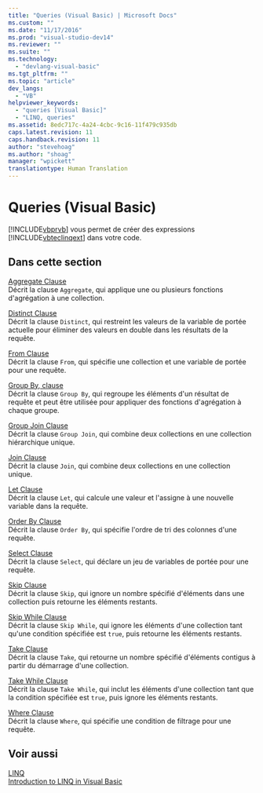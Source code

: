 ```yaml
---
title: "Queries (Visual Basic) | Microsoft Docs"
ms.custom: ""
ms.date: "11/17/2016"
ms.prod: "visual-studio-dev14"
ms.reviewer: ""
ms.suite: ""
ms.technology: 
  - "devlang-visual-basic"
ms.tgt_pltfrm: ""
ms.topic: "article"
dev_langs: 
  - "VB"
helpviewer_keywords: 
  - "queries [Visual Basic]"
  - "LINQ, queries"
ms.assetid: 8edc717c-4a24-4cbc-9c16-11f479c935db
caps.latest.revision: 11
caps.handback.revision: 11
author: "stevehoag"
ms.author: "shoag"
manager: "wpickett"
translationtype: Human Translation
---
```

# Queries (Visual Basic)
[!INCLUDE[vbprvb](../../../csharp/programming-guide/concepts/linq/includes/vbprvb_md.md)] vous permet de créer des expressions [!INCLUDE[vbteclinqext](../../../csharp/getting-started/includes/vbteclinqext_md.md)] dans votre code.  
  
## Dans cette section  
 [Aggregate Clause](../../../visual-basic/language-reference/queries/aggregate-clause.md)  
 Décrit la clause `Aggregate`, qui applique une ou plusieurs fonctions d'agrégation à une collection.  
  
 [Distinct Clause](../../../visual-basic/language-reference/queries/distinct-clause.md)  
 Décrit la clause `Distinct`, qui restreint les valeurs de la variable de portée actuelle pour éliminer des valeurs en double dans les résultats de la requête.  
  
 [From Clause](../../../visual-basic/language-reference/queries/from-clause.md)  
 Décrit la clause `From`, qui spécifie une collection et une variable de portée pour une requête.  
  
 [Group By, clause](../../../visual-basic/language-reference/queries/group-by-clause.md)  
 Décrit la clause `Group By`, qui regroupe les éléments d'un résultat de requête et peut être utilisée pour appliquer des fonctions d'agrégation à chaque groupe.  
  
 [Group Join Clause](../../../visual-basic/language-reference/queries/group-join-clause.md)  
 Décrit la clause `Group Join`, qui combine deux collections en une collection hiérarchique unique.  
  
 [Join Clause](../../../visual-basic/language-reference/queries/join-clause.md)  
 Décrit la clause `Join`, qui combine deux collections en une collection unique.  
  
 [Let Clause](../../../visual-basic/language-reference/queries/let-clause.md)  
 Décrit la clause `Let`, qui calcule une valeur et l'assigne à une nouvelle variable dans la requête.  
  
 [Order By Clause](../../../visual-basic/language-reference/queries/order-by-clause.md)  
 Décrit la clause `Order By`, qui spécifie l'ordre de tri des colonnes d'une requête.  
  
 [Select Clause](../../../visual-basic/language-reference/queries/select-clause.md)  
 Décrit la clause `Select`, qui déclare un jeu de variables de portée pour une requête.  
  
 [Skip Clause](../../../visual-basic/language-reference/queries/skip-clause.md)  
 Décrit la clause `Skip`, qui ignore un nombre spécifié d'éléments dans une collection puis retourne les éléments restants.  
  
 [Skip While Clause](../../../visual-basic/language-reference/queries/skip-while-clause.md)  
 Décrit la clause `Skip While`, qui ignore les éléments d'une collection tant qu'une condition spécifiée est `true`, puis retourne les éléments restants.  
  
 [Take Clause](../../../visual-basic/language-reference/queries/take-clause.md)  
 Décrit la clause `Take`, qui retourne un nombre spécifié d'éléments contigus à partir du démarrage d'une collection.  
  
 [Take While Clause](../../../visual-basic/language-reference/queries/take-while-clause.md)  
 Décrit la clause `Take While`, qui inclut les éléments d'une collection tant que la condition spécifiée est `true`, puis ignore les éléments restants.  
  
 [Where Clause](../../../visual-basic/language-reference/queries/where-clause.md)  
 Décrit la clause `Where`, qui spécifie une condition de filtrage pour une requête.  
  
## Voir aussi  
 [LINQ](../../../visual-basic/programming-guide/language-features/linq/index.md)   
 [Introduction to LINQ in Visual Basic](../../../visual-basic/programming-guide/language-features/linq/introduction-to-linq.md)